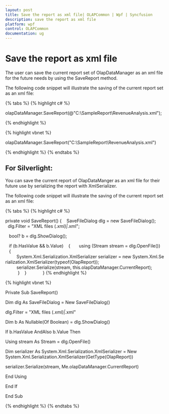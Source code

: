 ```yaml
---
layout: post
title: Save the report as xml file| OLAPCommon | Wpf | Syncfusion
description: save the report as xml file
platform: wpf
control: OLAPCommon
documentation: ug
---
```


# Save the report as xml file

The user can save the current report set of OlapDataManager as an xml file for the future needs by using the SaveReport method.

The following code snippet will illustrate the saving of the current report set as an xml file:

{% tabs %}
{% highlight c# %}



olapDataManager.SaveReport(@"C:\SampleReport\RevenueAnalysis.xml");


{% endhighlight  %}


{% highlight vbnet %}



olapDataManager.SaveReport("C:\SampleReport\RevenueAnalysis.xml")


{% endhighlight  %}
{% endtabs %}


## For Silverlight:

You can save the current report of OlapDataManger as an xml file for their future use by serializing the report with XmlSerializer.

The following code snippet will illustrate the saving of the current report set as an xml file:

{% tabs %}
{% highlight c# %}



private void SaveReport()
{
   SaveFileDialog dlg = new SaveFileDialog();
   dlg.Filter = "XML files (*.xml)|*.xml";

   bool? b = dlg.ShowDialog();

   if (b.HasValue && b.Value)
   {
      using (Stream stream = dlg.OpenFile())
      {
         System.Xml.Serialization.XmlSerializer serializer = new System.Xml.Serialization.XmlSerializer(typeof(OlapReport));
         serializer.Serialize(stream, this.olapDataManager.CurrentReport);             
      }
   }            
}
{% endhighlight  %}




{% highlight vbnet %}



Private Sub SaveReport()

   Dim dlg As SaveFileDialog = New SaveFileDialog()

   dlg.Filter = "XML files (*.xml)|*.xml"



   Dim b As Nullable(Of Boolean) = dlg.ShowDialog()



   If b.HasValue AndAlso b.Value Then

Using stream As Stream = dlg.OpenFile()

Dim serializer As System.Xml.Serialization.XmlSerializer = New System.Xml.Serialization.XmlSerializer(GetType(OlapReport))

serializer.Serialize(stream, Me.olapDataManager.CurrentReport)

End Using

   End If

End Sub



{% endhighlight  %}
{% endtabs %}
